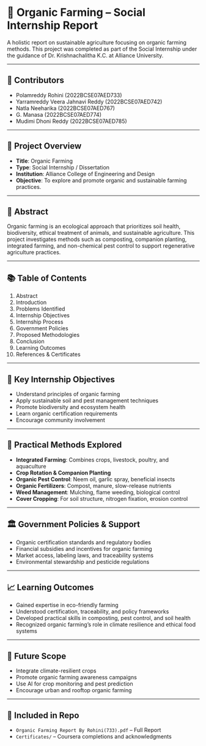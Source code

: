 # 🌱 Organic Farming – Social Internship Report

A holistic report on sustainable agriculture focusing on organic farming methods. This project was completed as part of the Social Internship under the guidance of Dr. Krishnachalitha K.C. at Alliance University.

---

## 👥 Contributors

- Polamreddy Rohini (2022BCSE07AED733)  
- Yarramreddy Veera Jahnavi Reddy (2022BCSE07AED742)  
- Natla Neeharika (2022BCSE07AED767)  
- G. Manasa (2022BCSE07AED774)  
- Mudimi Dhoni Reddy (2022BCSE07AED785)

---

## 📌 Project Overview

- **Title**: Organic Farming  
- **Type**: Social Internship / Dissertation  
- **Institution**: Alliance College of Engineering and Design  
- **Objective**: To explore and promote organic and sustainable farming practices.

---

## 🧠 Abstract

Organic farming is an ecological approach that prioritizes soil health, biodiversity, ethical treatment of animals, and sustainable agriculture. This project investigates methods such as composting, companion planting, integrated farming, and non-chemical pest control to support regenerative agriculture practices.

---

## 📚 Table of Contents

1. Abstract  
2. Introduction  
3. Problems Identified  
4. Internship Objectives  
5. Internship Process  
6. Government Policies  
7. Proposed Methodologies  
8. Conclusion  
9. Learning Outcomes  
10. References & Certificates

---

## 🌾 Key Internship Objectives

- Understand principles of organic farming
- Apply sustainable soil and pest management techniques
- Promote biodiversity and ecosystem health
- Learn organic certification requirements
- Encourage community involvement

---

## 🧪 Practical Methods Explored

- **Integrated Farming**: Combines crops, livestock, poultry, and aquaculture  
- **Crop Rotation & Companion Planting**  
- **Organic Pest Control**: Neem oil, garlic spray, beneficial insects  
- **Organic Fertilizers**: Compost, manure, slow-release nutrients  
- **Weed Management**: Mulching, flame weeding, biological control  
- **Cover Cropping**: For soil structure, nitrogen fixation, erosion control

---

## 🏛️ Government Policies & Support

- Organic certification standards and regulatory bodies  
- Financial subsidies and incentives for organic farming  
- Market access, labeling laws, and traceability systems  
- Environmental stewardship and pesticide regulations

---

## 📈 Learning Outcomes

- Gained expertise in eco-friendly farming  
- Understood certification, traceability, and policy frameworks  
- Developed practical skills in composting, pest control, and soil health  
- Recognized organic farming’s role in climate resilience and ethical food systems

---

## 🔮 Future Scope

- Integrate climate-resilient crops  
- Promote organic farming awareness campaigns  
- Use AI for crop monitoring and pest prediction  
- Encourage urban and rooftop organic farming


---

## 📄 Included in Repo

- `Organic Farming Report By Rohini(733).pdf` – Full Report  
- `Certificates/` – Coursera completions and acknowledgments


